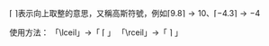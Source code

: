 $\lceil$ $\rceil$表示向上取整的意思，又稱高斯符號，例如$\lceil 9.8 \rceil \rightarrow 10$、$\lceil -4.3 \rceil \rightarrow -4$

使用方法：
「\\lceil」$\rightarrow$「 $\lceil$ 」
「\\rceil」$\rightarrow$「 $\rceil$ 」
